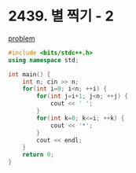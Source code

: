 # 2439. 별 찍기 - 2

[problem](https://www.acmicpc.net/problem/2439)

```cpp
#include <bits/stdc++.h>
using namespace std;

int main() {
	int n; cin >> n;
	for(int i=0; i<n; ++i) {
		for(int j=i+1; j<n; ++j) {
			cout << ' ';
		}
		for(int k=0; k<=i; ++k) {
			cout << '*';
		}
		cout << endl;
	}
	return 0;
}
```
